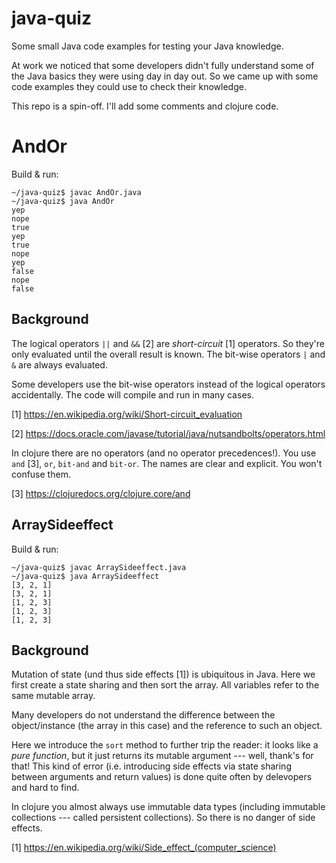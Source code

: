 # java-quiz

Some small Java code examples for testing your Java knowledge.

At work we noticed that some developers didn't fully understand some
of the Java basics they were using day in day out. So we came up with
some code examples they could use to check their knowledge.

This repo is a spin-off. I'll add some comments and clojure code.

# AndOr

Build & run:

	~/java-quiz$ javac AndOr.java
	~/java-quiz$ java AndOr
	yep
	nope
	true
	yep
	true
	nope
	yep
	false
	nope
	false

## Background

The logical operators `||` and `&&` [2] are _short-circuit_ [1]
operators. So they're only evaluated until the overall result is
known. The bit-wise operators `|` and `&` are always evaluated.

Some developers use the bit-wise operators instead of the logical
operators accidentally. The code will compile and run in many cases.

[1] https://en.wikipedia.org/wiki/Short-circuit_evaluation

[2] https://docs.oracle.com/javase/tutorial/java/nutsandbolts/operators.html

In clojure there are no operators (and no operator precedences!). You
use `and` [3], `or`, `bit-and` and `bit-or`. The names are clear and
explicit. You won't confuse them.

[3] https://clojuredocs.org/clojure.core/and

## ArraySideeffect

Build & run:

	~/java-quiz$ javac ArraySideeffect.java
	~/java-quiz$ java ArraySideeffect
	[3, 2, 1]
	[3, 2, 1]
	[1, 2, 3]
	[1, 2, 3]
	[1, 2, 3]

## Background

Mutation of state (und thus side effects [1]) is ubiquitous in
Java. Here we first create a state sharing and then sort the
array. All variables refer to the same mutable array.

Many developers do not understand the difference between the
object/instance (the array in this case) and the reference to such an
object.

Here we introduce the `sort` method to further trip the reader: it
looks like a _pure_ _function_, but it just returns its mutable
argument --- well, thank's for that! This kind of error
(i.e. introducing side effects via state sharing between arguments and
return values) is done quite often by delevopers and hard to find.

In clojure you almost always use immutable data types (including
immutable collections --- called persistent collections). So there is
no danger of side effects.

[1] https://en.wikipedia.org/wiki/Side_effect_(computer_science)
